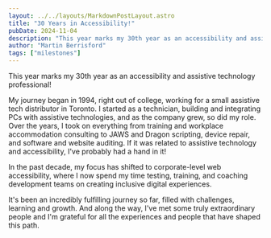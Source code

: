 ```yaml
---
layout: ../../layouts/MarkdownPostLayout.astro
title: "30 Years in Accessibility!"
pubDate: 2024-11-04
description: "This year marks my 30th year as an accessibility and assistive technology professional!"
author: "Martin Berrisford"
tags: ["milestones"]
---
```


This year marks my 30th year as an accessibility and assistive technology professional!

My journey began in 1994, right out of college, working for a small assistive tech distributor in Toronto. I started as a technician, building and integrating PCs with assistive technologies, and as the company grew, so did my role. Over the years, I took on everything from training and workplace accommodation consulting to JAWS and Dragon scripting, device repair, and software and website auditing. If it was related to assistive technology and accessibility, I've probably had a hand in it!

In the past decade, my focus has shifted to corporate-level web accessibility, where I now spend my time testing, training, and coaching development teams on creating inclusive digital experiences.

It's been an incredibly fulfilling journey so far, filled with challenges, learning and growth. And along the way, I've met some truly extraordinary people and I'm grateful for all the experiences and people that have shaped this path.
